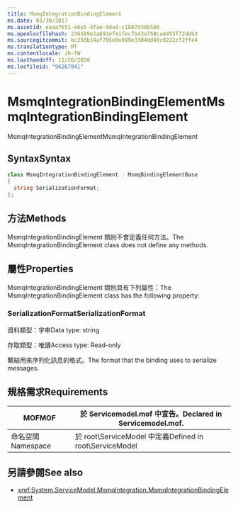 ```yaml
---
title: MsmqIntegrationBindingElement
ms.date: 03/30/2017
ms.assetid: eaaa7651-e6e5-4fae-9dad-c1867d38b586
ms.openlocfilehash: 236589e2a691efe1fec7b43a758ca4455f72deb3
ms.sourcegitcommit: bc293b14af795e0e999e3304dd40c0222cf2ffe4
ms.translationtype: MT
ms.contentlocale: zh-TW
ms.lasthandoff: 11/26/2020
ms.locfileid: "96267841"
---
```

# <a name="msmqintegrationbindingelement"></a><span data-ttu-id="e8e87-102">MsmqIntegrationBindingElement</span><span class="sxs-lookup"><span data-stu-id="e8e87-102">MsmqIntegrationBindingElement</span></span>

<span data-ttu-id="e8e87-103">MsmqIntegrationBindingElement</span><span class="sxs-lookup"><span data-stu-id="e8e87-103">MsmqIntegrationBindingElement</span></span>  
  
## <a name="syntax"></a><span data-ttu-id="e8e87-104">Syntax</span><span class="sxs-lookup"><span data-stu-id="e8e87-104">Syntax</span></span>  
  
```csharp  
class MsmqIntegrationBindingElement : MsmqBindingElementBase  
{  
  string SerializationFormat;  
};  
```  
  
## <a name="methods"></a><span data-ttu-id="e8e87-105">方法</span><span class="sxs-lookup"><span data-stu-id="e8e87-105">Methods</span></span>  

 <span data-ttu-id="e8e87-106">MsmqIntegrationBindingElement 類別不會定義任何方法。</span><span class="sxs-lookup"><span data-stu-id="e8e87-106">The MsmqIntegrationBindingElement class does not define any methods.</span></span>  
  
## <a name="properties"></a><span data-ttu-id="e8e87-107">屬性</span><span class="sxs-lookup"><span data-stu-id="e8e87-107">Properties</span></span>  

 <span data-ttu-id="e8e87-108">MsmqIntegrationBindingElement 類別具有下列屬性：</span><span class="sxs-lookup"><span data-stu-id="e8e87-108">The MsmqIntegrationBindingElement class has the following property:</span></span>  
  
### <a name="serializationformat"></a><span data-ttu-id="e8e87-109">SerializationFormat</span><span class="sxs-lookup"><span data-stu-id="e8e87-109">SerializationFormat</span></span>  

 <span data-ttu-id="e8e87-110">資料類型：字串</span><span class="sxs-lookup"><span data-stu-id="e8e87-110">Data type: string</span></span>  
  
 <span data-ttu-id="e8e87-111">存取類型：唯讀</span><span class="sxs-lookup"><span data-stu-id="e8e87-111">Access type: Read-only</span></span>  
  
 <span data-ttu-id="e8e87-112">繫結用來序列化訊息的格式。</span><span class="sxs-lookup"><span data-stu-id="e8e87-112">The format that the binding uses to serialize messages.</span></span>  
  
## <a name="requirements"></a><span data-ttu-id="e8e87-113">規格需求</span><span class="sxs-lookup"><span data-stu-id="e8e87-113">Requirements</span></span>  
  
|<span data-ttu-id="e8e87-114">MOF</span><span class="sxs-lookup"><span data-stu-id="e8e87-114">MOF</span></span>|<span data-ttu-id="e8e87-115">於 Servicemodel.mof 中宣告。</span><span class="sxs-lookup"><span data-stu-id="e8e87-115">Declared in Servicemodel.mof.</span></span>|  
|---------|-----------------------------------|  
|<span data-ttu-id="e8e87-116">命名空間</span><span class="sxs-lookup"><span data-stu-id="e8e87-116">Namespace</span></span>|<span data-ttu-id="e8e87-117">於 root\ServiceModel 中定義</span><span class="sxs-lookup"><span data-stu-id="e8e87-117">Defined in root\ServiceModel</span></span>|  
  
## <a name="see-also"></a><span data-ttu-id="e8e87-118">另請參閱</span><span class="sxs-lookup"><span data-stu-id="e8e87-118">See also</span></span>

- <xref:System.ServiceModel.MsmqIntegration.MsmqIntegrationBindingElement>
